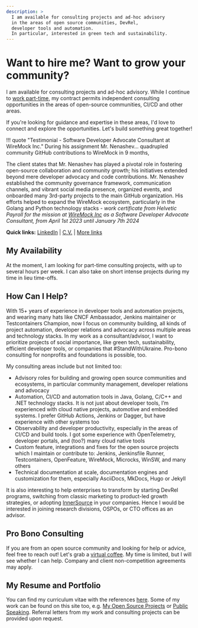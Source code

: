 ```yaml
---
description: >
  I am available for consulting projects and ad-hoc advisory
  in the areas of open source communities, DevRel,
  developer tools and automation.
  In particular, interested in green tech and sustainability. 
---
```


# Want to hire me? Want to grow your community?

I am available for consulting projects and ad-hoc advisory.
While I continue to [work part-time](../work/README.md),
my contract permits independent consulting opportunities
in the areas of open-source communities, CI/CD and other areas.

If you're looking for guidance and expertise in these areas, I'd love to connect and explore the opportunities. Let's build something great together!

!!! quote "Testimonial - Software Developer Advocate Consultant at WireMock Inc."
  During his assignment Mr. Nenashev... quadrupled community GitHub contributions to WireMock in 9 months,
  
  The client states that Mr. Nenashev has played a pivotal role in fostering open-source collaboration and
  community growth; his initiatives extended beyond mere developer advocacy and code contributions.
  Mr. Nenashev established the community governance framework, communication channels, and
  vibrant social media presence, organized events, and onboarded many 3rd-party projects to the main
  GitHub organization. His efforts helped to expand the WireMock ecosystem, particularly in the Golang
  and Python technology stacks -
  _work certificate from Helvetic Payroll for the mission at [WireMock Inc](https://www.wiremock.io/) as a Software Developer Advocate Consultant,
  from April 1st 2023 until January 7th 2024_

**Quick links:**
[LinkedIn](https://www.linkedin.com/in/onenashev/) |
[C.V.](../work/cv.md) |
[More links](https://linktr.ee/onenashev)

## My Availability

At the moment, I am looking for part-time consulting projects,
with up to several hours per week.
I can also take on short intense projects during my time in lieu time-offs.

## How Can I Help?

With 15+ years of experience in developer tools and automation projects, and wearing many hats like CNCF Ambassador, Jenkins maintainer or Testcontainers Champion, now I focus on community building, all kinds of project automation, developer relations and advocacy across multiple areas and technology stacks. In my work as a consultant/advisor, I want to prioritize projects of social importance, like green tech, sustainability, efficient developer tools, or companies that #StandWithUkraine. Pro-bono consulting for nonprofits and foundations is possible, too.

My consulting areas include but not limited too:

- Advisory roles for building and growing open source communities and ecosystems, in particular community management, developer relations and advocacy
- Automation, CI/CD and automation tools in Java, Golang, C/C++ and .NET technology stacks. It is not just about developer tools, I’m experienced with cloud native projects, automotive and embedded systems. I prefer GitHub Actions, Jenkins or Dagger, but have experience with other systems too
- Observability and developer productivity, especially in the areas of CI/CD and build tools.  I got some experience with OpenTelemetry, developer portals, and (too?) many cloud native tools
- Custom feature, integrations and fixes for the open source projects which I maintain or contribute to: Jenkins, Jenkinsfile Runner, Testcontainers, OpenFeature, WireMock, Microcks, WinSW, and many others
- Technical documentation at scale, documentation engines and customization for them, especially AsciiDocs, MkDocs, Hugo or Jekyll

It is also interesting to help enterprises to transform by
starting DevRel programs,
switching from classic marketing to product-led growth strategies,
or adopting [InnerSource](https://en.wikipedia.org/wiki/Inner_source) in your companies.
Hence I would be interested in joining
research divisions, OSPOs, or CTO offices as an advisor.

## Pro Bono Consulting

If you are from an open source community and looking for help or advice,
feel free to reach out!
Let's grab a [virtual coffee](https://calendly.com/onenashev/virtual-coffee).
My time is limited, but I will see whether I can help.
Company and client non-competition agreements may apply.

## My Resume and Portfolio

You can find my curriculum vitae with the references [here](../work/cv.md).
Some of my work can be found on this site too,
e.g. [My Open Source Projects](../open-source/projects/README.md) or [Public Speaking](../speaking/README.md).
Referral letters from my work and consulting projects can be provided upon request.

